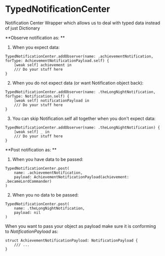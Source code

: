 # TypedNotificationCenter
Notification Center Wrapper which allows us to deal with typed data instead of just Dictionary

**Observe notification as:
**
1. When you expect data:

```
TypedNotificationCenter.addObserver(name: .achievementNotification, forType: AchievementNotificationPayload.self) {
    [weak self] achievement in
    /// Do your stuff here
}
```

2. When you do not expect data (or want Notification object back):
```
TypedNotificationCenter.addObserver(name: .theLongNightNotification, forType: Notification.self) {
    [weak self] notificationPayload in
    /// Do your stuff here
}
```
 
3. You can skip Notification.self all together when you don't expect data:
```
TypedNotificationCenter.addObserver(name: .theLongNightNotification) {
    [weak self] _ in
    /// Do your stuff here
}
```


**Post notification as:
**

1. When you have data to be passed:
```
TypedNotificationCenter.post(
    name: .achievementNotification,
    payload: AchievementNotificationPayload(achievement: .becameLordCommander)
)
```

2. When you no data to be passed:

```
TypedNotificationCenter.post(
    name: .theLongNightNotification,
    payload: nil
)
```


When you want to pass your object as payload make sure it is conforming to *NotificationPayload* as:
```
struct AchievementNotificationPayload: NotificationPayload {
    /// ...
}
```
